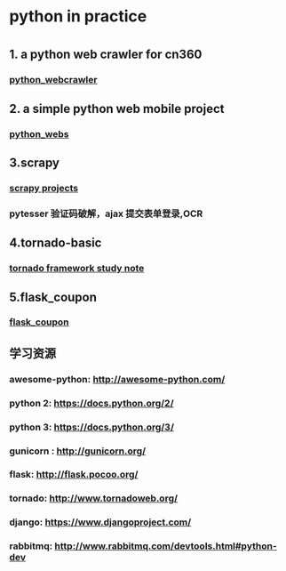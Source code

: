 <h1>python in practice <h1>



<h2>1. a  python web crawler  for cn360 </h2>
<h3><a href="https://github.com/robertzhai/python/tree/master/python_webcrawler">python_webcrawler</a></h3>

<h2>2. a simple python web mobile project </h2>
<h3><a href="https://github.com/robertzhai/python/tree/master/python_webs">python_webs</a></h3>

<h2>3.scrapy</h2>
<h3><a href="https://github.com/robertzhai/python/tree/master/scrapy">scrapy projects</a></h3>
<h3>pytesser 验证码破解，ajax 提交表单登录,OCR</h3>

<h2>4.tornado-basic</h2>
<h3><a href="https://github.com/robertzhai/python/tree/master/tornado-basic" >tornado framework study note</a></h3>

<h2>5.flask_coupon</h2>
<h3><a href="https://github.com/robertzhai/python/tree/master/flask_coupon" >flask_coupon</a></h3>
      
    
<h2> 学习资源</h2>
<h3>awesome-python: <a href="http://awesome-python.com/">http://awesome-python.com/</a></h3>
<h3>python 2: <a href="https://docs.python.org/2/">https://docs.python.org/2/</a></h3>
<h3>python 3: <a href="https://docs.python.org/3/">https://docs.python.org/3/</a></h3>
<h3>gunicorn : <a href="http://gunicorn.org/">http://gunicorn.org/</a></h3>
<h3>flask: <a href="http://flask.pocoo.org/">http://flask.pocoo.org/</a></h3>
<h3>tornado: <a href="http://www.tornadoweb.org/">http://www.tornadoweb.org/</a></h3>
<h3>django: <a href="https://www.djangoproject.com/">https://www.djangoproject.com/</a></h3>
<h3>rabbitmq: <a href="http://www.rabbitmq.com/devtools.html#python-dev">http://www.rabbitmq.com/devtools.html#python-dev</a></h3>
